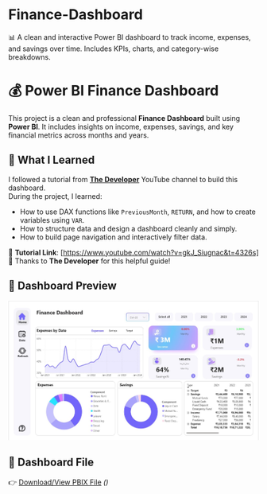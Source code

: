 # Finance-Dashboard
📊 A clean and interactive Power BI dashboard to track income, expenses, and savings over time. Includes KPIs, charts, and category-wise breakdowns.

# 💰 Power BI Finance Dashboard

This project is a clean and professional **Finance Dashboard** built using **Power BI**. It includes insights on income, expenses, savings, and key financial metrics across months and years.

## 📘 What I Learned

I followed a tutorial from [**The Developer**](https://www.youtube.com/@The-Developer-BI) YouTube channel to build this dashboard.  
During the project, I learned:
- How to use DAX functions like `PreviousMonth`, `RETURN`, and how to create variables using `VAR`.
- How to structure data and design a dashboard cleanly and simply.
- How to build page navigation and interactively filter data.

🎥 **Tutorial Link**: [https://www.youtube.com/watch?v=gkJ_Siugnac&t=4326s]  
🙌 Thanks to **The Developer** for this helpful guide!

## 📸 Dashboard Preview

![Finance Dashboard](Dashboard%20Pic.jpg)

## 📂 Dashboard File

👉 [Download/View PBIX File](#) *()*
